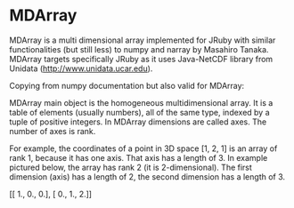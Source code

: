 MDArray
=======

MDArray is a multi dimensional array implemented for JRuby with similar functionalities 
(but still less) to numpy and narray by Masahiro Tanaka. MDArray targets specifically JRuby 
as it uses Java-NetCDF library from Unidata (http://www.unidata.ucar.edu).

Copying from numpy documentation but also valid for MDArray:

MDArray main object is the homogeneous multidimensional array. It is a table of elements 
(usually numbers), all of the same type, indexed by a tuple of positive integers. In 
MDArray dimensions are called axes. The number of axes is rank.

For example, the coordinates of a point in 3D space [1, 2, 1] is an array of rank 1, 
because it has one axis. That axis has a length of 3. In example pictured below, the array 
has rank 2 (it is 2-dimensional). The first dimension (axis) has a length of 2, the 
second dimension has a length of 3.

[[ 1., 0., 0.],
 [ 0., 1., 2.]]

